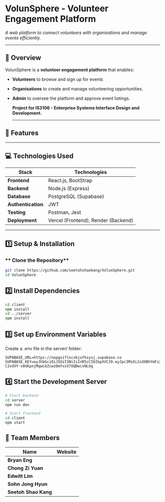 # VolunSphere - Volunteer Engagement Platform

_A web platform to connect volunteers with organisations and manage events efficiently._

---

## 📖 Overview

VolunSphere is a **volunteer engagement platform** that enables:

-   **Volunteers** to browse and sign up for events
-   **Organisations** to create and manage volunteering opportunities.
-   **Admin** to oversee the platform and approve event listings.

    **Project for IS3106 - Enterprise Systems Interface Design and Development.**

    ***

## 🚀 Features

---

## 💻 Technologies Used

| **Stack**          | **Technologies**                    |
| ------------------ | ----------------------------------- |
| **Frontend**       | React.js, BootStrap                 |
| **Backend**        | Node.js (Express)                   |
| **Database**       | PostgreSQL (Supabase)               |
| **Authentication** | JWT                                 |
| **Testing**        | Postman, Jest                       |
| **Deployment**     | Vercel (Frontend), Render (Backend) |

---

## 1️⃣ Setup & Installation

### ** Clone the Repository**

```bash
git clone https://github.com/seetohshaokang/VolunSphere.git
cd VolunSphere
```

## 2️⃣ Install Dependencies

```bash
cd client
npm install
cd ../server
npm install
```

## 3️⃣ Set up Environment Variables

Create a .env file in the server/ folder:

```plaintext
SUPABASE_URL=https://nepgxiflncxbjofksysj.supabase.co
SUPABASE_KEY=eyJhbGciOiJIUzI1NiIsInR5cCI6IkpXVCJ9.eyJpc3MiOiJzdXBhYmFzZSIsInJlZiI6Im5lcGd4aWZsbmN4YmpvZmtzeXNqIiwicm9sZSI6ImFub24iLCJpYXQiOjE3Mzg5MDk0NjIsImV4cCI6MjA1NDQ4NTQ2Mn0.6j-C2xdVY-s0dkpnjMqwL6ZcwzDmYvzX7OQBwcsNLUg
```

## 4️⃣ Start the Development Server

```bash
# Start backend
cd server
npm run dev

# Start frontend
cd client
npm start
```

## 👥 Team Members

| **Name**             | **Website** |
| -------------------- | ----------- |
| **Bryan Eng**        |             |
| **Chong Zi Yuan**    |             |
| **Edwitt Lim**       |             |
| **Sohn Jong Hyun**   |             |
| **Seetoh Shao Kang** |             |
